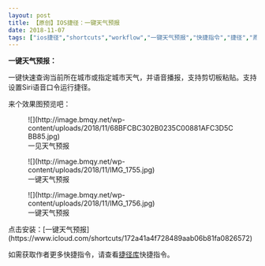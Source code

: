 ```yaml
---
layout: post
title: 【原创】IOS捷径：一键天气预报
date: 2018-11-07
tags: ["ios捷径","shortcuts","workflow","一键天气预报","快捷指令","捷径","燕坊清作"]
---
```


<!-- wp:paragraph {"textColor":"vivid-cyan-blue"} -->

**一键天气预报：**

<!-- /wp:paragraph -->

<!-- wp:paragraph {"textColor":"vivid-cyan-blue"} -->

一键快速查询当前所在城市或指定城市天气，并语音播报，支持剪切板粘贴。支持设置Siri语音口令运行捷径。

<!-- /wp:paragraph -->

<!-- wp:paragraph -->

来个效果图预览吧：

<!-- /wp:paragraph -->

<!-- wp:image {"id":1817} -->
<figure class="wp-block-image">![](http://image.bmqy.net/wp-content/uploads/2018/11/68BFCBC302B0235C00881AFC3D5CBB85.jpg)<figcaption>一见天气预报</figcaption></figure>
<!-- /wp:image -->

<!-- wp:image {"id":1818} -->
<figure class="wp-block-image">![](http://image.bmqy.net/wp-content/uploads/2018/11/IMG_1755.jpg)<figcaption>一键天气预报</figcaption></figure>
<!-- /wp:image -->

<!-- wp:image {"id":1819} -->
<figure class="wp-block-image">![](http://image.bmqy.net/wp-content/uploads/2018/11/IMG_1756.jpg)
  <figcaption>一键天气预报</figcaption>
</figure>
点击安装：[一键天气预报](https://www.icloud.com/shortcuts/172a41a4f728489aab06b81fa0826572)
<!-- /wp:image -->

<!-- wp:paragraph -->

如需获取作者更多快捷指令，请查看[捷径库](https://www.bmqy.net/2342.html)快捷指令。

<!-- /wp:paragraph -->